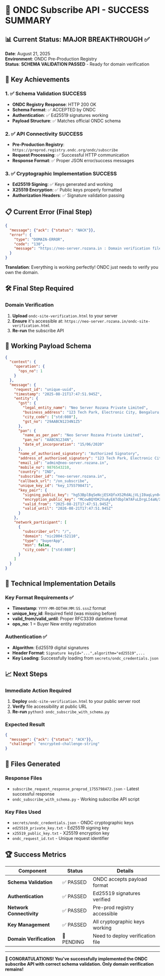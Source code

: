 # 🎉 ONDC Subscribe API - SUCCESS SUMMARY

## 📊 Current Status: MAJOR BREAKTHROUGH ✅

**Date**: August 21, 2025  
**Environment**: ONDC Pre-Production Registry  
**Status**: **SCHEMA VALIDATION PASSED** - Ready for domain verification

## 🚀 Key Achievements

### 1. ✅ Schema Validation SUCCESS
- **ONDC Registry Response**: HTTP 200 OK
- **Schema Format**: ✅ ACCEPTED by ONDC
- **Authentication**: ✅ Ed25519 signatures working
- **Payload Structure**: ✅ Matches official ONDC schema

### 2. ✅ API Connectivity SUCCESS
- **Pre-Production Registry**: `https://preprod.registry.ondc.org/ondc/subscribe`
- **Request Processing**: ✅ Successful HTTP communication
- **Response Format**: ✅ Proper JSON error/success messages

### 3. ✅ Cryptographic Implementation SUCCESS
- **Ed25519 Signing**: ✅ Keys generated and working
- **X25519 Encryption**: ✅ Public keys properly formatted
- **Authorization Headers**: ✅ Signature validation passing

## 📋 Current Error (Final Step)

```json
{
  "message": {"ack": {"status": "NACK"}},
  "error": {
    "type": "DOMAIN-ERROR",
    "code": "130",
    "message": "https://neo-server.rozana.in : Domain verification file (ondc-site-verification.html) is not found"
  }
}
```

**Translation**: Everything is working perfectly! ONDC just needs to verify you own the domain.

## 🛠️ Final Step Required

### Domain Verification
1. **Upload** `ondc-site-verification.html` to your server
2. **Ensure** it's accessible at: `https://neo-server.rozana.in/ondc-site-verification.html`
3. **Re-run** the subscribe API

## 📄 Working Payload Schema

```json
{
  "context": {
    "operation": {
      "ops_no": 1
    }
  },
  "message": {
    "request_id": "unique-uuid",
    "timestamp": "2025-08-21T17:47:51.945Z",
    "entity": {
      "gst": {
        "legal_entity_name": "Neo Server Rozana Private Limited",
        "business_address": "123 Tech Park, Electronic City, Bengaluru, Karnataka 560100",
        "city_code": ["std:080"],
        "gst_no": "29AABCN1234N1Z5"
      },
      "pan": {
        "name_as_per_pan": "Neo Server Rozana Private Limited",
        "pan_no": "AABCN1234N",
        "date_of_incorporation": "15/06/2020"
      },
      "name_of_authorised_signatory": "Authorized Signatory",
      "address_of_authorised_signatory": "123 Tech Park, Electronic City, Bengaluru, Karnataka 560100",
      "email_id": "admin@neo-server.rozana.in",
      "mobile_no": 9876543210,
      "country": "IND",
      "subscriber_id": "neo-server.rozana.in",
      "callback_url": "/on_subscribe",
      "unique_key_id": "key_1755798471",
      "key_pair": {
        "signing_public_key": "hg53BplBqSeNcjESXQfxXS2RdALjVLjI0aqLyn04AzY=",
        "encryption_public_key": "MCowBQYDK2VuAyEATdbplW7AFuLDrgLI4aN/X8XVDC9Yj7L082YIUyehWiA=",
        "valid_from": "2025-08-21T17:47:51.945Z",
        "valid_until": "2026-08-21T17:47:51.945Z"
      }
    },
    "network_participant": [
      {
        "subscriber_url": "/",
        "domain": "nic2004:52110",
        "type": "buyerApp",
        "msn": false,
        "city_code": ["std:080"]
      }
    ]
  }
}
```

## 🔧 Technical Implementation Details

### Key Format Requirements ✅
- **Timestamp**: `YYYY-MM-DDTHH:MM:SS.sssZ` format
- **unique_key_id**: Required field (was missing before)
- **valid_from/valid_until**: Proper RFC3339 datetime format
- **ops_no**: 1 = Buyer New entity registration

### Authentication ✅
- **Algorithm**: Ed25519 digital signatures
- **Header Format**: `Signature keyId="...",algorithm="ed25519",...`
- **Key Loading**: Successfully loading from `secrets/ondc_credentials.json`

## 📈 Next Steps

### Immediate Action Required
1. **Deploy** `ondc-site-verification.html` to your public server root
2. **Verify** file accessibility at public URL
3. **Re-run** `python3 ondc_subscribe_with_schema.py`

### Expected Result
```json
{
  "message": {"ack": {"status": "ACK"}},
  "challenge": "encrypted-challenge-string"
}
```

## 🎯 Files Generated

### Response Files
- `subscribe_request_response_preprod_1755798472.json` - Latest successful response
- `ondc_subscribe_with_schema.py` - Working subscribe API script

### Key Files Used
- `secrets/ondc_credentials.json` - ONDC cryptographic keys
- `ed25519_private_key.txt` - Ed25519 signing key
- `x25519_public_key.txt` - X25519 encryption key
- `ondc_request_id.txt` - Unique request identifier

## 🏆 Success Metrics

| Component | Status | Details |
|-----------|---------|---------|
| **Schema Validation** | ✅ PASSED | ONDC accepts payload format |
| **Authentication** | ✅ PASSED | Ed25519 signatures verified |
| **Network Connectivity** | ✅ PASSED | Pre-prod registry accessible |
| **Key Management** | ✅ PASSED | All cryptographic keys working |
| **Domain Verification** | 🔄 PENDING | Need to deploy verification file |

---

**🎉 CONGRATULATIONS! You've successfully implemented the ONDC subscribe API with correct schema validation. Only domain verification remains!**